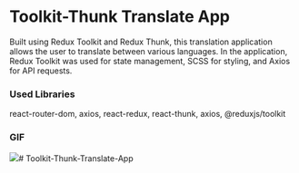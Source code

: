 <h1>Toolkit-Thunk Translate App</h1>

<p>Built using Redux Toolkit and Redux Thunk, this translation application allows the user to translate between various languages. In the application, Redux Toolkit was used for state management, SCSS for styling, and Axios for API requests.</p>

<h3>Used Libraries</h3>

<p>react-router-dom, axios, react-redux, react-thunk, axios, @reduxjs/toolkit</p>

<h3>GIF</h3>

<img src="/public/Vite + React — Mozilla Firefox 2024-06-18 22-35-09.gif"/># Toolkit-Thunk-Translate-App

